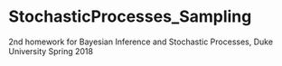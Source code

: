 # StochasticProcesses_Sampling
2nd homework for Bayesian Inference and Stochastic Processes, Duke University Spring 2018
